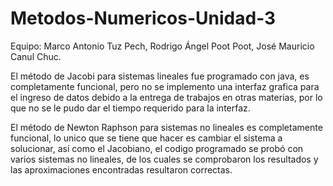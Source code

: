 # Metodos-Numericos-Unidad-3 
Equipo: Marco Antonio Tuz Pech, Rodrigo Ángel Poot Poot, José Mauricio Canul Chuc.

El método de Jacobi para sistemas lineales fue programado con java, es completamente funcional, pero no se implemento una interfaz grafica para el ingreso de datos debido a la entrega de trabajos en otras materias, por lo que no se le pudo dar el tiempo requerido para la interfaz.

El método de Newton Raphson para sistemas no lineales es completamente funcional, lo unico que se tiene que hacer es cambiar el sistema a solucionar, así como el Jacobiano, el codigo programado se probó con varios sistemas no lineales, de los cuales se comprobaron los resultados y las aproximaciones encontradas resultaron correctas.
